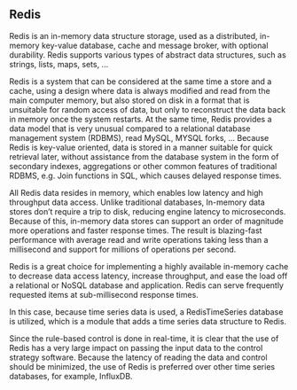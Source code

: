 ## Redis

Redis is an in-memory data structure storage, used as a distributed, in-memory key-value database, cache and message broker, with optional durability. Redis supports various types of abstract data structures, such as strings, lists, maps, sets, ...

Redis is a system that can be considered at the same time a store and a cache, using a design where data is always modified and read from the main computer memory, but also stored on disk in a format that is unsuitable for random access of data, but only to reconstruct the data back in memory once the system restarts. At the same time, Redis provides a data model that is very unusual compared to a relational database management system (RDBMS), read MySQL, MYSQL forks, ... Because Redis is key-value oriented, data is stored in a manner suitable for quick retrieval later, without assistance from the database system in the form of secondary indexes, aggregations or other common features of traditional RDBMS, e.g. Join functions in SQL, which causes delayed response times.

All Redis data resides in memory, which enables low latency and high throughput data access. Unlike traditional databases, In-memory data stores don’t require a trip to disk, reducing engine latency to microseconds. Because of this, in-memory data stores can support an order of magnitude more operations and faster response times. The result is blazing-fast performance with average read and write operations taking less than a millisecond and support for millions of operations per second.

Redis is a great choice for implementing a highly available in-memory cache to decrease data access latency, increase throughput, and ease the load off a relational or NoSQL database and application. Redis can serve frequently requested items at sub-millisecond response times.

In this case, because time series data is used, a RedisTimeSeries database is utilized, which is a module that adds a time series data structure to Redis.

Since the rule-based control is done in real-time, it is clear that the use of Redis has a very large impact on passing the input data to the control strategy software. Because the latency of reading the data and control should be minimized, the use of Redis is preferred over other time series databases, for example, InfluxDB.